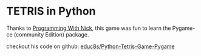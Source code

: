 # TETRIS in Python  

Thanks to [Programming With Nick](https://www.youtube.com/watch?v=nF_crEtmpBo), this game was fun to learn the Pygame-ce (community Edition) package.  

checkout his code on github: [educ8s/Python-Tetris-Game-Pygame](https://github.com/educ8s/Python-Tetris-Game-Pygame)  

